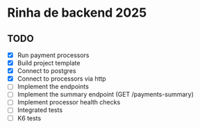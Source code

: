 # Rinha de backend 2025

## TODO

- [x] Run payment processors
- [x] Build project template
- [x] Connect to postgres 
- [x] Connect to processors via http
- [ ] Implement the endpoints
- [ ] Implement the summary endpoint (GET /payments-summary)
- [ ] Implement processor health checks
- [ ] Integrated tests
- [ ] K6 tests

